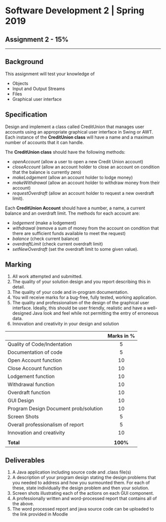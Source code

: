 # Software Development 2 | Spring 2019
## Assignment 2 - 15%

<hr>

## Background

This assignment will test your knowledge of
* Objects
* Input and Output Streams
* Files
* Graphical user interface

## Specification

Design and implement a class called CreditUnion that manages user accounts using an appropriate graphical user interface in Swing or AWT. Each instance of the **CreditUnion class** will have a name and a maximum number of accounts that it can handle.

The **CreditUnion class** should have the following methods:

- *openAccount* (allow a user to open a new Credit Union account)
- *closeAccount* (allow an account holder to close an account on condition that the balance is currently zero)
- *makeLodgement* (allow an account holder to lodge money)
- *makeWithdrawal* (allow an account holder to withdraw money from their account)
- *requestOverdraft* (allow an account holder to request a new overdraft limit).

Each **CreditUnion Account** should have a number, a name, a current balance and an overdraft limit. The methods for each account are:

- *lodgement* (make a lodgement)
- *withdrawal* (remove a sum of money from the account on condition that there are sufficient funds available to meet the request)
- *balance* (check current balance)
- *overdraftLimit* (check current overdraft limit)
- *setNewOverdraft* (set the overdraft limit to some given value).

## Marking

1. All work attempted and submitted.
2. The quality of your solution design and you report describing this in detail.
3. The quality of your code and in-program documentation.
4. You will receive marks for a bug-free, fully tested, working application.
5. The quality and professionalism of the design of the graphical user interface. Ideally, this should be user friendly, realistic and have a well-designed Java look and feel while not permitting the entry of erroneous data.
6. Innovation and creativity in your design and solution 

|  | Marks in % |
| :--- | :---: |
| Quality of Code/Indentation           | 5
| Documentation of code                 | 5
| Open Account function                 | 10
| Close Account function                | 10
| Lodgement function                    | 10
| Withdrawal function                   | 10
| Overdraft function                    | 10
| GUI Design                            | 10
| Program Design Document prob/solution | 10
| Screen Shots                          | 5
| Overall professionalism of report     | 5
| Innovation and creativity             | 10
|  |  |
| **Total**                                 | **100%**

## Deliverables

1. A Java application including source code and .class file(s)
2. A description of your program design stating the design problems that you needed to address
and how you surmounted them. For each of these, state individually the design problem and
then your solution.
3. Screen shots illustrating each of the actions on each GUI component.
4. A professionally written and word-processed report that contains all of the above.
5. The word processed report and java source code can be uploaded to the link provided in Moodle